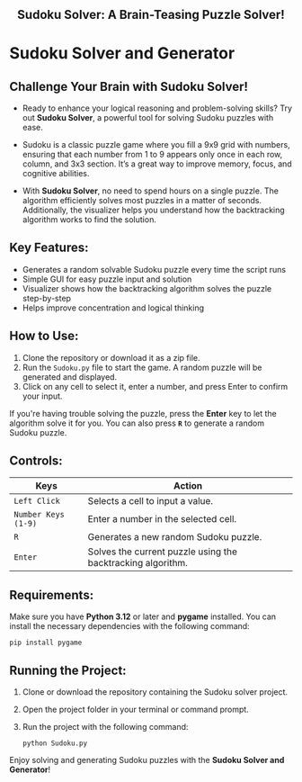 <p align="center">
  <h2 align="center" style="margin-top: -4px !important;">Sudoku Solver: A Brain-Teasing Puzzle Solver!</h2>
</p>

# Sudoku Solver and Generator

## Challenge Your Brain with Sudoku Solver!

- Ready to enhance your logical reasoning and problem-solving skills? Try out **Sudoku Solver**, a powerful tool for solving Sudoku puzzles with ease.

- Sudoku is a classic puzzle game where you fill a 9x9 grid with numbers, ensuring that each number from 1 to 9 appears only once in each row, column, and 3x3 section. It’s a great way to improve memory, focus, and cognitive abilities.

- With **Sudoku Solver**, no need to spend hours on a single puzzle. The algorithm efficiently solves most puzzles in a matter of seconds. Additionally, the visualizer helps you understand how the backtracking algorithm works to find the solution.

## Key Features:
- Generates a random solvable Sudoku puzzle every time the script runs
- Simple GUI for easy puzzle input and solution
- Visualizer shows how the backtracking algorithm solves the puzzle step-by-step
- Helps improve concentration and logical thinking

## How to Use:
1. Clone the repository or download it as a zip file.
2. Run the `Sudoku.py` file to start the game. A random puzzle will be generated and displayed.
3. Click on any cell to select it, enter a number, and press Enter to confirm your input.

If you're having trouble solving the puzzle, press the **Enter** key to let the algorithm solve it for you. You can also press **`R`** to generate a random Sudoku puzzle.

## Controls:

| Keys              | Action                                                         |
|-------------------|----------------------------------------------------------------|
| `Left Click`      | Selects a cell to input a value.                               |
| `Number Keys (1-9)` | Enter a number in the selected cell.                           |
| `R`               | Generates a new random Sudoku puzzle.                          |
| `Enter`           | Solves the current puzzle using the backtracking algorithm.    |

## Requirements:

Make sure you have **Python 3.12** or later and **pygame** installed. You can install the necessary dependencies with the following command:
```
pip install pygame
```
## Running the Project:
1. Clone or download the repository containing the Sudoku solver project.
2. Open the project folder in your terminal or command prompt.
3. Run the project with the following command:

    ```
    python Sudoku.py
    ```

Enjoy solving and generating Sudoku puzzles with the **Sudoku Solver and Generator**!



